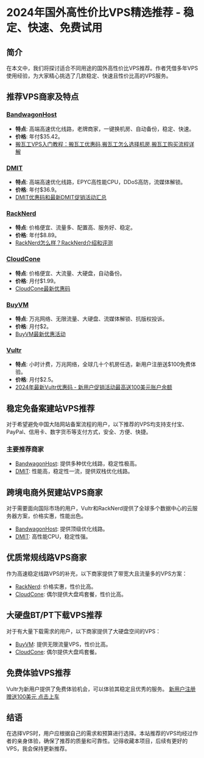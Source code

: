 # 2024年国外高性价比VPS精选推荐 - 稳定、快速、免费试用

## 简介
在本文中，我们将探讨适合不同用途的国外高性价比VPS推荐。作者凭借多年VPS使用经验，为大家精心挑选了几款稳定、快速且性价比高的VPS服务。

## 推荐VPS商家及特点

### [BandwagonHost](https://bwh81.net/aff.php?aff=74518)
- **特点**: 高端高速优化线路，老牌商家，一键换机房、自动备份，稳定、快速。
- **价格**: 年付$35.42。
- [搬瓦工VPS入门教程：搬瓦工优惠码,搬瓦工怎么选择机房,搬瓦工购买流程详解](https://github.com/horsevalue1897/BandwagonHost)


### [DMIT](https://www.dmit.io/aff.php?aff=9081)
- **特点**: 高端高速优化线路，EPYC高性能CPU，DDoS高防，流媒体解锁。
- **价格**: 年付$36.9。
- [DMIT优惠码和最新DMIT促销活动汇总](https://github.com/lhhqlfy/DMIT)

### [RackNerd](https://my.racknerd.com/aff.php?aff=11397)
- **特点**: 价格便宜、流量多、配置高、服务好、稳定。
- **价格**: 年付$8.89。
- [RackNerd怎么样？RackNerd介绍和评测](https://github.com/yspead/RackNerd)

### [CloudCone](https://app.cloudcone.com/?ref=11301)
- **特点**: 价格便宜、大流量、大硬盘，自动备份。
- **价格**: 月付$1.99。
- [CloudCone最新优惠码](https://github.com/lyaorimppitchell/CloudCone)

### [BuyVM](https://my.frantech.ca/aff.php?aff=7343)
- **特点**: 万兆网络、无限流量、大硬盘、流媒体解锁、抗版权投诉。
- **价格**: 月付$2。
- [BuyVM最新优惠活动](https://my.frantech.ca/aff.php?aff=7343)

### [Vultr](https://www.vultr.com/?ref=9607144)
- **特点**: 小时计费，万兆网络，全球几十个机房任选，新用户注册送$100免费体验。
- **价格**: 月付$2.5。
- [2024年最新Vultr优惠码 - 新用户促销活动最高送100美元账户余额](https://github.com/susananaborsk65/Vultr)

## 稳定免备案建站VPS推荐
对于希望避免中国大陆网站备案流程的用户，以下推荐的VPS均支持支付宝、PayPal、信用卡、数字货币等支付方式，安全、方便、快捷。

### 主要推荐商家
- [BandwagonHost](https://bwh81.net/aff.php?aff=74518): 提供多种优化线路，稳定性极高。
- [DMIT](https://www.dmit.io/aff.php?aff=9081): 性能高，稳定性一流，提供双栈优化线路。

## 跨境电商外贸建站VPS商家
对于需要面向国际市场的用户，Vultr和RackNerd提供了全球多个数据中心的云服务器方案，价格实惠，性能出色。

- [BandwagonHost](https://bwh81.net/aff.php?aff=74518): 提供顶级优化线路。
- [DMIT](https://www.dmit.io/aff.php?aff=9081): 高性能CPU，稳定性强。

## 优质常规线路VPS商家
作为高速稳定线路VPS的补充，以下商家提供了带宽大且流量多的VPS方案：

- [RackNerd](https://my.racknerd.com/aff.php?aff=11397): 价格实惠，性价比高。
- [CloudCone](https://app.cloudcone.com/?ref=11301): 偶尔提供大盘鸡套餐，性价比高。

## 大硬盘BT/PT下载VPS推荐
对于有大量下载需求的用户，以下商家提供了大硬盘空间的VPS：

- [BuyVM](https://my.frantech.ca/aff.php?aff=7343): 提供无限流量VPS，性价比高。
- [CloudCone](https://app.cloudcone.com/?ref=11301): 偶尔提供大盘鸡套餐。

## 免费体验VPS推荐
Vultr为新用户提供了免费体验机会，可以体验其稳定且优秀的服务。
[新用户注册赠送100美元 点击上车](https://www.vultr.com/?ref=9607145-8H)

## 结语
在选择VPS时，用户应根据自己的需求和预算进行选择。本站推荐的VPS均经过作者的亲身体验，确保了推荐的质量和可靠性。记得收藏本项目，后续有更好的VPS，我会保持更新推荐。

